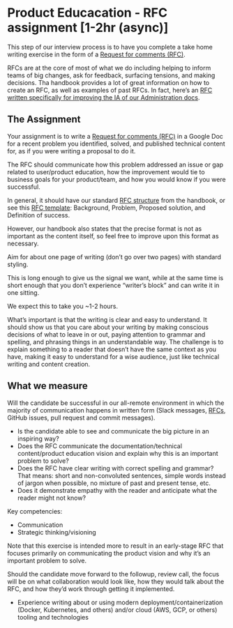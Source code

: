 # Product Educacation - RFC assignment [1-2hr (async)]

This step of our interview process is to have you complete a take home writing exercise in the form of a [Request for comments (RFC)](../../../../../../company-info-and-process/communication/rfcs/index.md).

RFCs are at the core of most of what we do including helping to inform teams of big changes, ask for feedback, surfacing tensions, and making decisions. Tha handbook provides a lot of great information on how to create an RFC, as well as examples of past RFCs. In fact, here’s an [RFC written specifically for improving the IA of our Administration docs](https://docs.google.com/document/d/1yqn8kIPNPKGB8pbtUDAbY4e9IYDNbMhx0jVoe5_HIBE/edit).

## The Assignment

Your assignment is to write a [Request for comments (RFC)](../../../../../../company-info-and-process/communication/rfcs/index.md) in a Google Doc for a recent problem you identified, solved, and published technical content for, as if you were writing a proposal to do it. 

The RFC should communicate how this problem addressed an issue or gap related to user/product education, how the improvement would tie to business goals for your product/team, and how you would know if you were successful.

In general, it should have our standard [RFC structure](../../../../../../company-info-and-process/communication/rfcs/index.md#the-default-format) from the handbook, or see this [RFC template](https://docs.google.com/document/d/1FJ6AhHmVInSE22EHcDZnzvvAd9KfwOkKvFpx7e346z4/edit): Background, Problem, Proposed solution, and Definition of success. 

However, our handbook also states that the precise format is not as important as the content itself, so feel free to improve upon this format as necessary.

Aim for about one page of writing (don’t go over two pages) with standard styling. 

This is long enough to give us the signal we want, while at the same time is short enough that you don’t experience “writer’s block” and can write it in one sitting. 

We expect this to take you ~1-2 hours.

What’s important is that the writing is clear and easy to understand. It should show us that you care about your writing by making conscious decisions of what to leave in or out, paying attention to grammar and spelling, and phrasing things in an understandable way. The challenge is to explain something to a reader that doesn’t have the same context as you have, making it easy to understand for a wise audience, just like technical writing and content creation. 

## What we measure

Will the candidate be successful in our all-remote environment in which the majority of communication happens in written form (Slack messages, [RFCs](../../../../../../company-info-and-process/communication/rfcs/index.md), GitHub issues, pull request and commit messages).

* Is the candidate able to see and communicate the big picture in an inspiring way?
* Does the RFC communicate the documentation/technical content/product education vision and explain why this is an important problem to solve?
* Does the RFC have clear writing with correct spelling and grammar? That means: short and non-convoluted sentences, simple words instead of jargon when possible, no mixture of past and present tense, etc.
* Does it demonstrate empathy with the reader and anticipate what the reader might not know?

Key competencies:

* Communication
* Strategic thinking/visioning

Note that this exercise is intended more to result in an early-stage RFC that focuses primarily on communicating the product vision and why it’s an important problem to solve. 

Should the candidate move forward to the followup, review call, the focus will be on what collaboration would look like, how they would talk about the RFC, and how they’d work through getting it implemented.


* Experience writing about or using modern deployment/containerization (Docker, Kubernetes, and others) and/or cloud (AWS, GCP, or others) tooling and technologies

